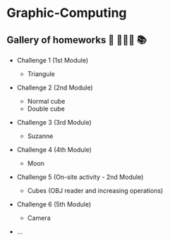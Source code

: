 # Graphic-Computing 

## Gallery of homeworks 🎨 👩🏻‍💻 📚 

- Challenge 1 (1st Module)
    - Triangule

- Challenge 2 (2nd Module)
    - Normal cube
    - Double cube

- Challenge 3 (3rd Module)
    - Suzanne

- Challenge 4 (4th Module)
    - Moon

- Challenge 5 (On-site activity - 2nd Module)
    - Cubes (OBJ reader and increasing operations)

- Challenge 6 (5th Module)
    - Camera

- ...



